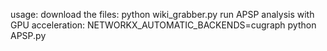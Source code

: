 usage: download the files: python wiki_grabber.py
run APSP analysis with GPU acceleration: NETWORKX_AUTOMATIC_BACKENDS=cugraph python APSP.py

